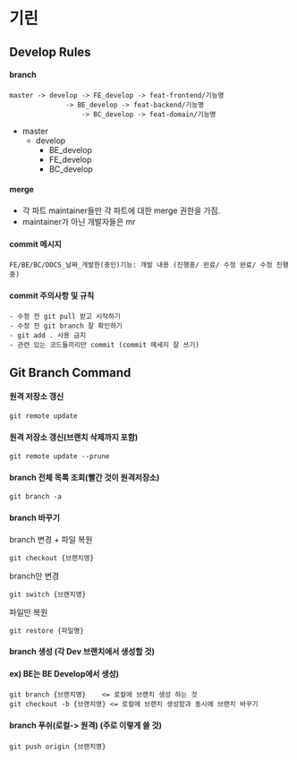 # 기린


## Develop Rules

#### branch

```
master -> develop -> FE_develop -> feat-frontend/기능명
	          -> BE_develop -> feat-backend/기능명
                  -> BC_develop -> feat-domain/기능명
```

- master
    - develop
        - BE_develop
        - FE_develop
        - BC_develop

#### merge

- 각 파트 maintainer들만 각 파트에 대한 merge 권한을 가짐. 
- maintainer가 아닌 개발자들은 mr 

#### commit 메시지

```
FE/BE/BC/DOCS_날짜_개발한(중인)기능: 개발 내용 (진행중/ 완료/ 수정 완료/ 수정 진행중) 
```

#### commit 주의사항 및 규칙
```
- 수정 전 git pull 받고 시작하기 
- 수정 전 git branch 잘 확인하기 
- git add . 사용 금지 
- 관련 있는 코드들끼리만 commit (commit 메세지 잘 쓰기)
```


## Git Branch Command

#### 원격 저장소 갱신

```
git remote update
```

#### 원격 저장소 갱신(브랜치 삭제까지 포함)

```
git remote update --prune
```

#### branch 전체 목록 조회(빨간 것이 원격저장소)

```
git branch -a
```

#### branch 바꾸기

branch 변경 + 파일 복원

```
git checkout {브랜치명}
```

branch만 변경

```
git switch {브랜치명}
```

파일만 복원

```
git restore {파일명}
```

#### branch 생성 (각 Dev 브랜치에서 생성할 것)

#### ex) BE는 BE Develop에서 생성)
```
git branch {브랜치명}    <= 로컬에 브랜치 생성 하는 것
git checkout -b {브랜치명} <= 로컬에 브랜치 생성함과 동시에 브랜치 바꾸기
```

#### branch 푸쉬(로컬-> 원격) (주로 이렇게 쓸 것)
```
git push origin {브랜치명}
```
